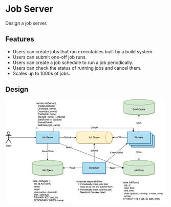 # Job Server

Design a job server.

## Features

* Users can create jobs that run executables built by a build system.
* Users can submit one-off job runs.
* Users can create a job schedule to run a job periodically.
* Users can check the status of running jobs and cancel them.
* Scales up to 1000s of jobs.

## Design

![jobserver_arch](diagrams/jobserver.png)
